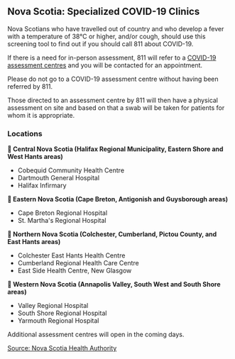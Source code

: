 ## Nova Scotia: Specialized COVID-19 Clinics

Nova Scotians who have travelled out of country and who develop a fever with a temperature of 38°C or higher, and/or cough, should use this screening tool to find out if you should call 811 about COVID-19.

If there is a need for in-person assessment, 811 will refer to a [COVID-19 assessment centres](http://www.nshealth.ca/coronavirus) and you will be contacted for an appointment.

Please do not go to a COVID-19 assessment centre without having been referred by 811.

Those directed to an assessment centre by 811 will then have a physical assessment on site and based on that a swab will be taken for patients for whom it is appropriate.

### Locations

**📍 Central Nova Scotia (Halifax Regional Municipality, Eastern Shore and West Hants areas)**

- Cobequid Community Health Centre
- Dartmouth General Hospital
- Halifax Infirmary

**📍 Eastern Nova Scotia (Cape Breton, Antigonish and Guysborough areas)**

- Cape Breton Regional Hospital
- St. Martha's Regional Hospital

**📍 Northern Nova Scotia (Colchester, Cumberland, Pictou County, and East Hants areas)**

- Colchester East Hants Health Centre
- Cumberland Regional Health Care Centre
- East Side Health Centre, New Glasgow

**📍 Western Nova Scotia (Annapolis Valley, South West and South Shore areas)**

- Valley Regional Hospital
- South Shore Regional Hospital
- Yarmouth Regional Hospital

Additional assessment centres will open in the coming days.

[Source: Nova Scotia Health Authority](http://www.nshealth.ca/coronavirus)
